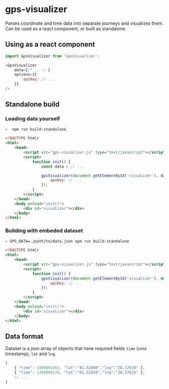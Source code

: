 # gps-visualizer

Parses coordinate and time data into separate journeys and visualizes them. Can be used as a react component, or built as standalone.

## Using as a react component

```js
import GpsVisualizer from 'GpsVisualizer';

<GpsVisualizer
    data={/* .. */ }
    options={{
        apiKey: // ...
    }}
/>
```

## Standalone build

### Loading data yourself

```bash
>  npm run build-standalone
```

```html
<!DOCTYPE html>
<html>
    <head>
        <script src="gps-visualizer.js" type="text/javascript"></script>
        <script>
            function init() {
                const data = // ...

                gpsVisualizer(document.getElementById('visualizer'), data, {
                    apiKey: // ...
                });
            }
        </script>
    </head>
    <body onload="init()">
        <div id="visualizer"></div>
    </body>
</html>
```

### Building with embeded dataset

```bash
> GPS_DATA=./path/to/data.json npm run build-standalone
```

```html
<!DOCTYPE html>
<html>
    <head>
        <script src="gps-visualizer.js" type="text/javascript"></script>
        <script>
            function init() {
                gpsVisualizer(document.getElementById('visualizer'), null, {
                    apiKey: // ...
                });
            }
        </script>
    </head>
    <body onload="init()">
        <div id="visualizer"></div>
    </body>
</html>
```

## Data format

Dataset is a json array of objects that have required fields `time` (unix timestamp), `lat` and `lng`.

```js
[
    { "time": 1499092463, "lat":"61.52098","lng":"28.17620" },
    { "time": 1499094179, "lat":"61.52058","lng":"28.17618" },
    // ...
]
```